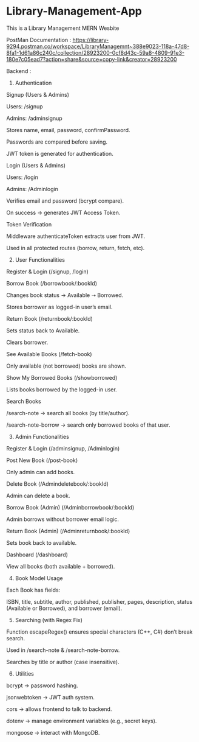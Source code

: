 # Library-Management-App
This is a Library Management MERN Wesbite

PostMan Documentation : https://library-9294.postman.co/workspace/LibraryManagemnt~388e9023-118a-47d8-8fa1-1d61a86c240c/collection/28923200-0cf8d43c-59a8-4809-91e3-180e7c05ead7?action=share&source=copy-link&creator=28923200

Backend : 

1.  Authentication

Signup (Users & Admins)

Users: /signup

Admins: /adminsignup

Stores name, email, password, confirmPassword.

Passwords are compared before saving.

JWT token is generated for authentication.

Login (Users & Admins)

Users: /login

Admins: /Adminlogin

Verifies email and password (bcrypt compare).

On success → generates JWT Access Token.

Token Verification

Middleware authenticateToken extracts user from JWT.

Used in all protected routes (borrow, return, fetch, etc).

2.  User Functionalities

Register & Login (/signup, /login)

Borrow Book (/borrowbook/:bookId)

Changes book status → Available ➝ Borrowed.

Stores borrower as logged-in user’s email.

Return Book (/returnbook/:bookId)

Sets status back to Available.

Clears borrower.

See Available Books (/fetch-book)

Only available (not borrowed) books are shown.

Show My Borrowed Books (/showborrowed)

Lists books borrowed by the logged-in user.

Search Books

/search-note → search all books (by title/author).

/search-note-borrow → search only borrowed books of that user.

3. Admin Functionalities

Register & Login (/adminsignup, /Adminlogin)

Post New Book (/post-book)

Only admin can add books.

Delete Book (/Admindeletebook/:bookId)

Admin can delete a book.

Borrow Book (Admin) (/Adminborrowbook/:bookId)

Admin borrows without borrower email logic.

Return Book (Admin) (/Adminreturnbook/:bookId)

Sets book back to available.

Dashboard (/dashboard)

View all books (both available + borrowed).

4. Book Model Usage

Each Book has fields:

ISBN, title, subtitle, author, published, publisher, pages, description, status (Available or Borrowed), and borrower (email).

5. Searching (with Regex Fix)

Function escapeRegex() ensures special characters (C++, C#) don’t break search.

Used in /search-note & /search-note-borrow.

Searches by title or author (case insensitive).

6.  Utilities

bcrypt → password hashing.

jsonwebtoken → JWT auth system.

cors → allows frontend to talk to backend.

dotenv → manage environment variables (e.g., secret keys).

mongoose → interact with MongoDB.




